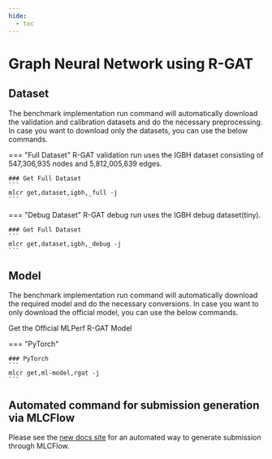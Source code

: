 ```yaml
---
hide:
  - toc
---
```


# Graph Neural Network using R-GAT 

## Dataset

The benchmark implementation run command will automatically download the validation and calibration datasets and do the necessary preprocessing. In case you want to download only the datasets, you can use the below commands.

=== "Full Dataset"
    R-GAT validation run uses the IGBH dataset consisting of 547,306,935 nodes and 5,812,005,639 edges.

    ### Get Full Dataset
    ```
    mlcr get,dataset,igbh,_full -j
    ```

=== "Debug Dataset"
    R-GAT debug run uses the IGBH debug dataset(tiny).

    ### Get Full Dataset
    ```
    mlcr get,dataset,igbh,_debug -j
    ```

## Model
The benchmark implementation run command will automatically download the required model and do the necessary conversions. In case you want to only download the official model, you can use the below commands.

Get the Official MLPerf R-GAT Model

=== "PyTorch"

    ### PyTorch
    ```
    mlcr get,ml-model,rgat -j
    ```

## Automated command for submission generation via MLCFlow

Please see the [new docs site](https://docs.mlcommons.org/inference/submission/) for an automated way to generate submission through MLCFlow. 
